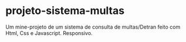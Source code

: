 # projeto-sistema-multas
 Um mine-projeto de um sistema de consulta de multas/Detran feito com Html, Css e Javascript.
Responsivo.
